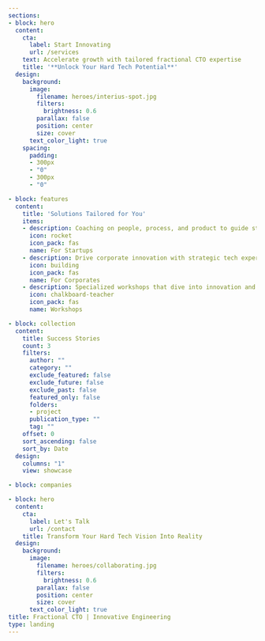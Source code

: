 ```yaml
---
sections:
- block: hero
  content:
    cta:
      label: Start Innovating
      url: /services
    text: Accelerate growth with tailored fractional CTO expertise
    title: '**Unlock Your Hard Tech Potential**'
  design:
    background:
      image:
        filename: heroes/interius-spot.jpg
        filters:
          brightness: 0.6
        parallax: false
        position: center
        size: cover
      text_color_light: true
    spacing:
      padding:
      - 300px
      - "0"
      - 300px
      - "0"

- block: features
  content:
    title: 'Solutions Tailored for You'
    items:
    - description: Coaching on people, process, and product to guide startups through 'Death Valley,' fostering innovation and setting the stage for venture success.
      icon: rocket
      icon_pack: fas
      name: For Startups
    - description: Drive corporate innovation with strategic tech expertise. Integrate emerging technologies to align business goals and accelerate growth.
      icon: building
      icon_pack: fas
      name: For Corporates
    - description: Specialized workshops that dive into innovation and emerging technologies, emphasizing stakeholder alignment for effective innovation initiatives.
      icon: chalkboard-teacher
      icon_pack: fas
      name: Workshops

- block: collection
  content:
    title: Success Stories
    count: 3
    filters:
      author: ""
      category: ""
      exclude_featured: false
      exclude_future: false
      exclude_past: false
      featured_only: false
      folders:
      - project
      publication_type: ""
      tag: ""
    offset: 0
    sort_ascending: false
    sort_by: Date
  design:
    columns: "1"
    view: showcase

- block: companies

- block: hero
  content:
    cta:
      label: Let's Talk
      url: /contact
    title: Transform Your Hard Tech Vision Into Reality
  design:
    background:
      image:
        filename: heroes/collaborating.jpg
        filters:
          brightness: 0.6
        parallax: false
        position: center
        size: cover
      text_color_light: true
title: Fractional CTO | Innovative Engineering
type: landing
---
```

